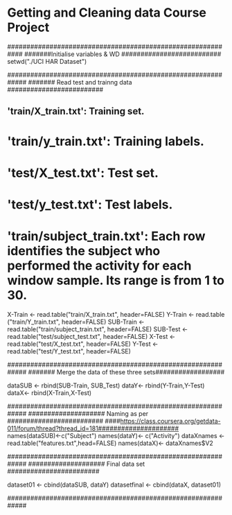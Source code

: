 # Getting and Cleaning data Course Project

############################################################
#######Initialise   variables & WD ##########################
setwd("./UCI HAR Dataset")



#############################################################
#######  Read test and trainng data #########################
## 'train/X_train.txt': Training set.
# 'train/y_train.txt': Training labels.
# 'test/X_test.txt': Test set.
# 'test/y_test.txt': Test labels.
# 'train/subject_train.txt': Each row identifies the subject who performed the activity for each window sample. Its range is from 1 to 30. 

X-Train <- read.table("train/X_train.txt", header=FALSE)
Y-Train <- read.table ("train/Y_train.txt", header=FALSE)
SUB-Train <-read.table("train/subject_train.txt", header=FALSE)
SUB-Test <-read.table("test/subject_test.txt", header=FALSE)
X-Test  <- read.table("test/X_test.txt", header=FALSE)
Y-Test  <- read.table("test/Y_test.txt", header=FALSE)


#############################################################
#######  Merge the data of these three sets##################

dataSUB <- rbind(SUB-Train, SUB_Test)
dataY<- rbind(Y-Train,Y-Test)
dataX<- rbind(X-Train,X-Test)

#############################################################
####################  Naming as per #########################
####https://class.coursera.org/getdata-011/forum/thread?thread_id=181#####################
names(dataSUB)<-c("Subject")
names(dataY)<- c("Activity")
dataXnames <- read.table("features.txt",head=FALSE)
names(dataX)<- dataXnames$V2

#############################################################
####################  Final data set ########################

dataset01 <- cbind(dataSUB, dataY)
datasetfinal <- cbind(dataX, dataset01)


#############################################################
